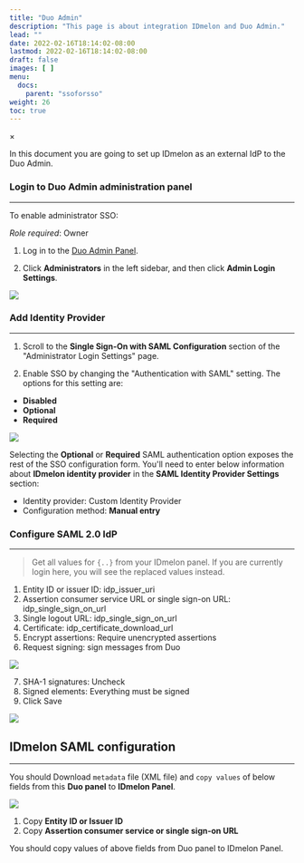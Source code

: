 ```yaml
---
title: "Duo Admin"
description: "This page is about integration IDmelon and Duo Admin."
lead: ""
date: 2022-02-16T18:14:02-08:00
lastmod: 2022-02-16T18:14:02-08:00
draft: false
images: [ ]
menu:
  docs:
    parent: "ssoforsso"
weight: 26
toc: true
---
```


<div id="_modal" class="modal">
  <span class="close">&times;</span>
  <img class="modal-content" id="img01">
</div>

In this document you are going to set up IDmelon as an external IdP to the Duo Admin.

### Login to Duo Admin administration panel

---

To enable administrator SSO:

*Role required*: Owner

1. Log in to the [Duo Admin Panel](https://admin.duosecurity.com).

2. Click **Administrators** in the left sidebar, and then click **Admin Login Settings**.

<img src="/images/vendor/sso/duo_idp_01.png" class="doc-img-frame">

### Add Identity Provider

---

1. Scroll to the **Single Sign-On with SAML Configuration** section of the "Administrator Login Settings" page.

2. Enable SSO by changing the "Authentication with SAML" setting. The options for this setting are:

- **Disabled**
- **Optional**
- **Required**

<img src="/images/vendor/sso/duo_idp_02.png" class="doc-img-frame">

Selecting the **Optional** or **Required** SAML authentication option exposes the rest of the SSO configuration form.
You'll need to enter below information about **IDmelon identity provider** in the **SAML Identity Provider Settings**
section:

- Identity provider: Custom Identity Provider
- Configuration method: **Manual entry**

### Configure SAML 2.0 IdP

---

> Get all values for `{..}` from your IDmelon panel.
> If you are currently login here, you will see the replaced values instead.

1. Entity ID or issuer ID: idp_issuer_uri
2. Assertion consumer service URL or single sign-on URL: idp_single_sign_on_url
3. Single logout URL: idp_single_sign_on_url
4. Certificate: idp_certificate_download_url
5. Encrypt assertions: Require unencrypted assertions
6. Request signing: sign messages from Duo

<img src="/images/vendor/sso/duo_idp_03.png" class="doc-img-frame">

7. SHA-1 signatures: Uncheck
8. Signed elements: Everything must be signed
9. Click Save

<img src="/images/vendor/sso/duo_idp_04.png" class="doc-img-frame">

## IDmelon SAML configuration

---

You should Download `metadata` file (XML file) and `copy values` of below fields from this **Duo panel** to **IDmelon
Panel**.

<img src="/images/vendor/sso/duo_idp_05.png" class="doc-img-frame">

1. Copy **Entity ID or Issuer ID**
2. Copy **Assertion consumer service or single sign-on URL**

You should copy values of above fields from Duo panel to IDmelon Panel.
